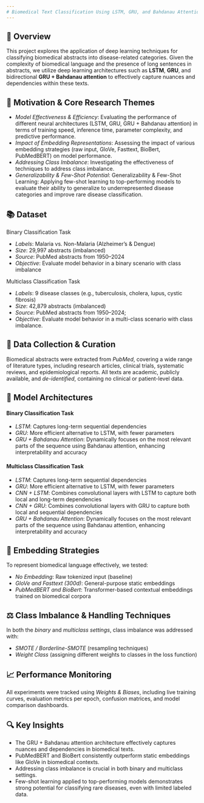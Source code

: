 ```yaml
---
# Biomedical Text Classification Using LSTM, GRU, and Bahdanau Attention
---
```


## 📘 **Overview**


This project explores the application of deep learning techniques for classifying biomedical abstracts into disease-related categories. Given the complexity of biomedical language and the presence of long sentences in abstracts, we utilize deep learning architectures such as **LSTM**, **GRU**, and bidirectional **GRU + Bahdanau attention** to effectively capture nuances and dependencies within these texts.

## 🧪 **Motivation & Core Research Themes**

- _Model Effectiveness & Efficiency_: Evaluating the performance of different neural architectures (LSTM, GRU, GRU + Bahdanau attention) in terms of training speed, inference time, parameter complexity, and predictive performance.
- _Impact of Embedding Representations_: Assessing the impact of various embedding strategies (raw input, GloVe, Fasttext, BioBert, PubMedBERT) on model performance.
- _Addressing Class Imbalance_: Investigating the effectiveness of techniques to address class imbalance.
- _Generalizability & Few-Shot Potential_: Generalizability & Few-Shot Learning: Applying few-shot learning to top-performing models to evaluate their ability to generalize to underrepresented disease categories and improve rare disease classification.

## 📚 **Dataset**

Binary Classification Task

- _Labels_: Malaria vs. Non-Malaria (Alzheimer’s & Dengue)
- _Size_: 29,997 abstracts (imbalanced)
- _Source_: PubMed abstracts from 1950–2024
- _Objective_: Evaluate model behavior in a binary scenario with class imbalance

Multiclass Classification Task

- _Labels_: 9 disease classes (e.g., tuberculosis, cholera, lupus, cystic fibrosis)
- _Size_: 42,879 abstracts (imbalanced)
-  _Source_: PubMed abstracts from 1950–2024;
- _Objective_: Evaluate model behavior in a multi-class scenario with class imbalance.

## 💾 **Data Collection & Curation**

Biomedical abstracts were extracted from _PubMed_, covering a wide range of literature types, including research articles, clinical trials, systematic reviews, and epidemiological reports. All texts are academic, publicly available, and _de-identified_, containing no clinical or patient-level data.

## 🧠 **Model Architectures**

#### Binary Classification Task

- _LSTM_: Captures long-term sequential dependencies
- _GRU_: More efficient alternative to LSTM, with fewer parameters
- _GRU + Bahdanau Attention_: Dynamically focuses on the most relevant parts of the sequence using Bahdanau attention, enhancing interpretability and accuracy

#### Multiclass Classification Task

- _LSTM_: Captures long-term sequential dependencies
- _GRU_: More efficient alternative to LSTM, with fewer parameters
- _CNN + LSTM_: Combines convolutional layers with LSTM to capture both local and long-term dependencies
- _CNN + GRU_: Combines convolutional layers with GRU to capture both local and sequential dependencies
- _GRU + Bahdanau Attention_: Dynamically focuses on the most relevant parts of the sequence using Bahdanau attention, enhancing interpretability and accuracy

## 🧬 **Embedding Strategies**
To represent biomedical language effectively, we tested:

- _No Embedding_: Raw tokenized input (baseline)
- _GloVe and Fasttext (300d)_: General-purpose static embeddings
- _PubMedBERT and BioBert_: Transformer-based contextual embeddings trained on biomedical corpora

## ⚖️ **Class Imbalance & Handling Techniques**

In both the _binary_ and _multiclass settings_, class imbalance was addressed with:

- _SMOTE / Borderline-SMOTE_ (resampling techniques)
- _Weight Class_ (assigning different weights to classes in the loss function)

## 📈 **Performance Monitoring**

All experiments were tracked using _Weights & Biases_, including live training curves, evaluation metrics per epoch, confusion matrices, and model comparison dashboards.

## 🔍 **Key Insights**

- The GRU + Bahdanau attention architecture effectively captures nuances and dependencies in biomedical texts.
- PubMedBERT and BioBert consistently outperform static embeddings like GloVe in biomedical contexts.
- Addressing class imbalance is crucial in both binary and multiclass settings.
- Few-shot learning applied to top-performing models demonstrates strong potential for classifying rare diseases, even with limited labeled data.
